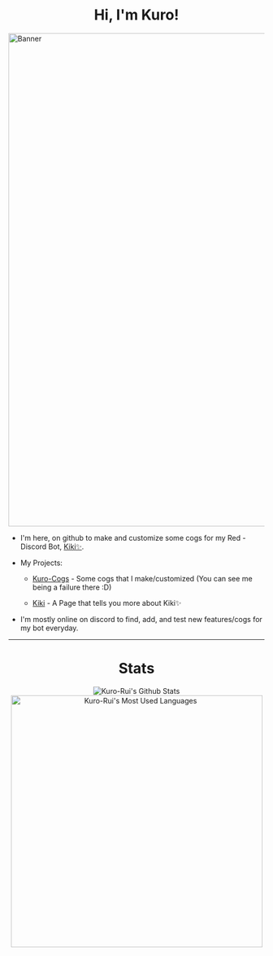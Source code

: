 <h1 align="center">Hi, I'm Kuro!</h1>

<img src="https://cdn.discordapp.com/attachments/908719687397953606/928270305191936080/kuro_banner.png" alt="Banner" width="969">

- I'm here, on github to make and customize some cogs for my Red -  Discord Bot, [Kiki✨](https://discord.com/oauth2/authorize?client_id=886547720985264178&scope=bot+applications.commands&permissions=2251673160).

- My Projects:

  - [Kuro-Cogs](https://github.com/Kuro-Rui/Kuro-Cogs) - Some cogs that I make/customized (You can see me being a failure there :D)
  
  - [Kiki](https://github.com/Kiki-0779/Kiki) - A Page that tells you more about Kiki✨

- I'm mostly online on discord to find, add, and test new features/cogs for my bot everyday.

---

<h1 align="center">Stats</h1>

<div align="center">
  <img src="https://github-readme-stats.vercel.app/api?username=Kuro-Rui&include_all_commits=true&count_private=true&show_icons=true&line_height=20&border_radius=10&hide_border=true&title_color=A8EAFA&icon_color=ADD8E6&text_color=ABCDEF&bg_color=0,000000,3D4669" alt="Kuro-Rui's Github Stats">
  <br>
  <img width=495 src="https://github-readme-stats.vercel.app/api/top-langs/?username=Kuro-Rui&count_private=true&layout=compact&card_width=495&border_radius=10&hide_border=true&line_height=20&title_color=A8EAFA&icon_color=ADD8E6&text_color=ABCDEF&bg_color=0,000000,3D4669" alt="Kuro-Rui's Most Used Languages">
</div>

<!---This is a ✨special✨ repository because it appears on GitHub profile.--->
